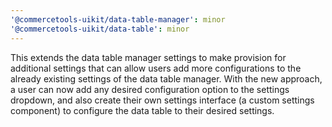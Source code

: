 ```yaml
---
'@commercetools-uikit/data-table-manager': minor
'@commercetools-uikit/data-table': minor
---
```


This extends the data table manager settings to make provision for additional settings that can allow users add more configurations to the already existing settings of the data table manager.
With the new approach, a user can now add any desired configuration option to the settings dropdown, and also create their own settings interface (a custom settings component) to configure the data table to their desired settings.
